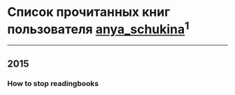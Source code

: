 # Список прочитанных книг пользователя [anya_schukina](http://vk.com/id208525213)<sup>1</sup>
---

## 2015

### How to stop readingbooks



